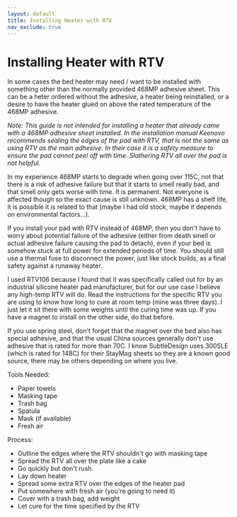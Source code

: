 ```yaml
---
layout: default
title: Installing Heater with RTV	
nav_exclude: true
---
```


# Installing Heater with RTV

In some cases the bed heater may need / want to be installed with something other than the normally provided 468MP adhesive sheet.  This can be a heter ordered without the adhesive, a heater being reinstalled, or a desire to have the heater glued on above the rated temperature of the 468MP adhesive.

_Note:  This guide is not intended for installing a heater that already came with a 468MP adhesive sheet installed. In the installation manual Keenovo recommends sealing the edges of the pad with RTV, that is not the same as using RTV as the main adhesive. In their case it is a safety measure to ensure the pad cannot peel off with time. Slathering RTV all over the pad is not helpful._

In my experience 468MP starts to degrade when going over 115C, not that there is a risk of adhesive failure but that it starts to smell really bad, and that smell only gets worse with time. It is permanent. Not everyone is affected though so the exact cause is still unknown. 468MP has a shelf life, it is possible it is related to that (maybe I had old stock, maybe it depends on environmental factors...).

If you install your pad with RTV instead of 468MP, then you don't have to worry about potential failure of the adhesive (either from death smell or actual adhesive failure causing the pad to detach), even if your bed is somehow stuck at full power for extended periods of time. You should still use a thermal fuse to disconnect the power, just like stock builds, as a final safety against a runaway heater.

I used RTV106 because I found that it was specifically called out for by an industrial silicone heater pad manufacturer, but for our use case I believe any high-temp RTV will do.  Read the instructions for the specific RTV you are using to know how long to cure at room temp (mine was three days). I just let it sit there with some weights until the curing time was up. If you have a magnet to install on the other side, do that before.

If you use spring steel, don't forget that the magnet over the bed also has special adhesive, and that the usual China sources generally don't use adhesive that is rated for more than 70C. I know SubtleDesign uses 300SLE (which is rated for 148C) for their StayMag sheets so they are a known good source, there may be others depending on where you live.

Tools Needed:
- Paper towels
- Masking tape
- Trash bag
- Spatula
- Mask (if available)
- Fresh air

Process:
- Outline the edges where the RTV shouldn't go with masking tape
- Spread the RTV all over the plate like a cake
- Go quickly but don't rush.
- Lay down heater
- Spread some extra RTV over the edges of the heater pad
- Put somewhere with fresh air (you're going to need it)
- Cover with a trash bag, add weight
- Let cure for the time specified by the RTV
